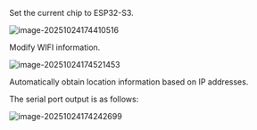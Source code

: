 Set the current chip to ESP32-S3.

![image-20251024174410516](https://easyimage.linwanrong.com/i/2025/10/24/suf3gd-0.webp)

Modify WIFI information.

![image-20251024174521453](https://easyimage.linwanrong.com/i/2025/10/24/sv2mw1-0.webp)

Automatically obtain location information based on IP addresses.

The serial port output is as follows:

![image-20251024174242699](https://easyimage.linwanrong.com/i/2025/10/24/stekiu-0.webp)